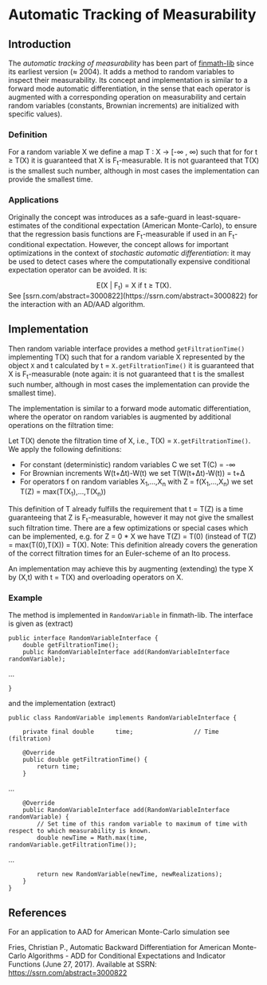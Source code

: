 # Automatic Tracking of Measurability

## Introduction

The _automatic tracking of measurability_ has been part of [finmath-lib](http://finmath.net/finmath-lib) since its earliest version (&approx; 2004). It adds a method to random variables to inspect their measurability. Its concept and implementation is similar to a forward mode automatic differentiation, in the sense that each operator is augmented with a corresponding operation on measurability and certain random variables (constants, Brownian increments) are initialized with specific values).

### Definition

For a random variable X we define a map T : X &rarr; [-&infin; , &infin;) such that for for t &ge; T(X) it is guaranteed that X is F<sub>t</sub>-measurable. It is not guaranteed that T(X) is the smallest such number, although in most cases the implementation can provide the smallest time.

### Applications

Originally the concept was introduces as a safe-guard in least-square-estimates of the conditional expectation (American Monte-Carlo), to ensure that the regression basis functions are F<sub>t</sub>-measurable if used in an F<sub>t</sub>-conditional expectation.
However, the concept allows for important optimizations in the context of _stochastic automatic differentiation_: it may be used to detect cases where the computationally expensive conditional expectation operator can be avoided. It is:
<center> 
E(X | F<sub>t</sub>) = X if t &ge; T(X).
</center>
See [ssrn.com/abstract=3000822](https://ssrn.com/abstract=3000822) for the interaction with an AD/AAD algorithm.

## Implementation

Then random variable interface provides a method <code>getFiltrationTime()</code> implementing T(X) such that for a random variable X represented by the object <code>X</code> and t calculated by t = <code>X.getFiltrationTime()</code> it is guaranteed that X is F<sub>t</sub>-measurable (note again: it is not guaranteed that t is the smallest such number, although in most cases the implementation can provide the smallest time).

The implementation is similar to a forward mode automatic differentiation, where the operator on random variables is augmented by additional operations on the filtration time:

Let T(X) denote the filtration time of X, i.e., T(X) = <code>X.getFiltrationTime()</code>. We apply the following definitions:

* For constant (deterministic) random variables C we set T(C) = -&infin;
* For Brownian increments W(t+&Delta;t)-W(t) we set T(W(t+&Delta;t)-W(t)) = t+&Delta;
* For operators f on random variables X<sub>1</sub>,...,X<sub>n</sub> with Z = f(X<sub>1</sub>,...,X<sub>n</sub>) we set T(Z) = max(T(X<sub>1</sub>),...,T(X<sub>n</sub>))

This definition of T already fulfills the requirement that t = T(Z) is a time guaranteeing that Z is F<sub>t</sub>-measurable, however it may not give the smallest such filtration time. There are a few optimizations or special cases which can be implemented, e.g. for Z = 0 * X we have T(Z) = T(0) (instead of T(Z) = max(T(0),T(X)) = T(X). Note: This definition already covers the generation of the correct filtration times for an Euler-scheme of an Ito process.

An implementation may achieve this by augmenting (extending) the type X by (X,t) with t = T(X) and overloading operators on X.

### Example

The method is implemented in <code>RandomVariable</code> in finmath-lib. The interface is given as (extract)

	public interface RandomVariableInterface {
		double getFiltrationTime();
		public RandomVariableInterface add(RandomVariableInterface randomVariable);

...

	}

and the implementation (extract)

	public class RandomVariable implements RandomVariableInterface {
	
		private final double      time;	                // Time (filtration)
	
		@Override
		public double getFiltrationTime() {
			return time;
		}

...

		@Override
		public RandomVariableInterface add(RandomVariableInterface randomVariable) {
			// Set time of this random variable to maximum of time with respect to which measurability is known.
			double newTime = Math.max(time, randomVariable.getFiltrationTime());
	
...
			
			return new RandomVariable(newTime, newRealizations);
		}
	}




## References

For an application to AAD for American Monte-Carlo simulation see 

Fries, Christian P., Automatic Backward Differentiation for American Monte-Carlo Algorithms - ADD for Conditional Expectations and Indicator Functions (June 27, 2017). Available at SSRN: https://ssrn.com/abstract=3000822
